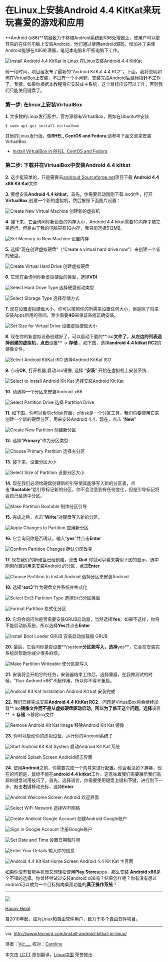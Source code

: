 在Linux上安装Android 4.4 KitKat来玩玩喜爱的游戏和应用
================================================================================
**Android (x86)**项目致力于移植Android系统到X86处理器上，使用户可以更容易的在任何电脑上安装Android。他们通过使用android源码，增加补丁来使Android能够在X86处理器，笔记本电脑和平板电脑下工作。

![Install Android 4.4 KitKat in Linux](http://www.tecmint.com/wp-content/uploads/2014/07/Install-Android-4.4-KitKat.jpg)
在Linux安装Android 4.4 KitKat

前一段时间，项目组发布了最新的“Android KitKat 4.4 RC2”，下面，我将说明如何在VirtualBox上安装，不过有一个小问题，安装完成Android后鼠标指针不工作了，我猜，如果你根据本教程将它安装成主系统，这个鼠标应该可以工作，否则我们只能使用键盘了。

### 第一步: 在linux上安装VirtualBox ###

**1.** 大多数的Linux发行版中，官方源都有VirtualBox，例如在Ubuntu中安装 

    $ sudo apt-get install virtualbox

其他的Linux发行版，像**RHEL, CentOS and Fedora**,请参考下面文章来安装VirtualBox

- [Install VirtualBox in RHEL, CentOS and Fedora][1]

### 第二步: 下载并在VirtualBox中安装Android 4.4 kitkat ###

**2.** 这步挺简单的，只是需要去[androud Sourceforge.net][2]项目下载 **Android 4.4 x86 Kit Kat**文件

**3.** 要想安装**Android 4.4 kitkat**，首先，你需要启动刚刚下载.iso文件，打开 **VirtualBox**,创建一个新的虚拟机，然后按照下面图片设置：

![Create New Virtual Machine](http://www.tecmint.com/wp-content/uploads/2014/07/Install-Android-Kit-Kat-in-Linux-01.png)
创建新的虚拟机

**4.** 接下来，它会询问你新设备的内存大小，Android 4.4 kikat需要1G内存才能完美运行，但是由于我的电脑只有1G内存，我只能选择512MB。

![Set Memory to New Machine](http://www.tecmint.com/wp-content/uploads/2014/07/Install-Android-Kit-Kat-in-Linux-02.png)
设置内存

**5.** 选择“现在创建虚拟硬盘”（“Create a virtual hard drive now”）来创建一个新的硬盘。

![Create Virtual Hard Drive](http://www.tecmint.com/wp-content/uploads/2014/07/Install-Android-Kit-Kat-in-Linux-03.png)
创建虚拟硬盘

**6.** 它现在会询问你新虚拟硬盘的类型，选择**VDI**

![Select Hard Drive Type](http://www.tecmint.com/wp-content/uploads/2014/07/Install-Android-Kit-Kat-in-Linux-04.png)
选择硬盘驱动类型

![Select Storage Type](http://www.tecmint.com/wp-content/uploads/2014/07/Install-Android-Kit-Kat-in-Linux-05.png)
选择存储方式

**7.** 现在设置虚拟硬盘大小，你可以按照你的所需来设置任何大小，但是除了将来安装Apps所用的空间，至少需要**4G**来保证系统正确安装。

![Set Size for Virtual Drive](http://www.tecmint.com/wp-content/uploads/2014/07/Install-Android-Kit-Kat-in-Linux-32.png)
设置虚拟硬盘大小

**8.** 现在你的新虚拟设备创建好了，可以启动下载的**.iso**文件了，从左边的列表选择创建的虚拟机，点击**设置** -> **存储** ，如下图，选择**android 4.4 kitkat RC2**的镜像文件。

![Select Android KitKat ISO](http://www.tecmint.com/wp-content/uploads/2014/07/Install-Android-Kit-Kat-in-Linux-06.png)
选择Android KitKat ISO

**9.** 点击**OK**, 打开机器,启动.iso镜像, 选择 “**安装**” 开始在虚拟机上安装系统.

![Select to Install Android Kit Kat](http://www.tecmint.com/wp-content/uploads/2014/07/Install-Android-Kit-Kat-in-Linux-07.png)
选择安装Android Kit Kat

**10.** 请选择一个分区来安装Android-x86

![Select Partition Drive](http://www.tecmint.com/wp-content/uploads/2014/07/Install-Android-Kit-Kat-in-Linux-08.png)
选择 Partition Drive

**11.** 如下图，你可以看见cfdisk界面，cfdisk是一个分区工具，我们将要使用它来创建一个新的硬盘分区，用来安装Android 4.4，现在，点击 “**New**”

![Create New Partition](http://www.tecmint.com/wp-content/uploads/2014/07/Install-Android-Kit-Kat-in-Linux-09.png)
创建新分区

**12.** 选择“**Primary**”作为分区类型

![Choose Primary Partition](http://www.tecmint.com/wp-content/uploads/2014/07/Install-Android-Kit-Kat-in-Linux-10.png)
选择主分区

**13.** 接下来，设置分区大小

![Select Size of Partition](http://www.tecmint.com/wp-content/uploads/2014/07/Install-Android-Kit-Kat-in-Linux-11.png)
设置分区大小

**14.** 现在我们必须给硬盘创建新的引导使其能够写入新的分区表，点击“**Bootable**”给引导标记新的分区，你不会注意到有任何变化，但是引导标记将会自己给选中分区。

![Make Partition Bootable](http://www.tecmint.com/wp-content/uploads/2014/07/Install-Android-Kit-Kat-in-Linux-12.png)
制作分区引导

**15.** 完成之后，点击“**Write**”对硬盘写入新的分区。

![Apply Changes to Partition](http://www.tecmint.com/wp-content/uploads/2014/07/Install-Android-Kit-Kat-in-Linux-13.png)
应用新分区

**16.** 它会询问你是否确认，输入“**yes**”并点击**Enter**

![Confirm Partition Changes](http://www.tecmint.com/wp-content/uploads/2014/07/Install-Android-Kit-Kat-in-Linux-14.png)
确认分区改变

**17.** 现在我们的新硬盘已经创建，点击 **Quit** 你就可以看来类似下图的显示，选中刚刚创建的用来安装Android 的分区，点击**Enter**

![Choose Partition to Install Android](http://www.tecmint.com/wp-content/uploads/2014/07/Install-Android-Kit-Kat-in-Linux-15.png)
选择分区来安装Android

**18.** 选择“**ext3**”作为硬盘文件系统并格式化

![Select Ext3 Partition Type](http://www.tecmint.com/wp-content/uploads/2014/07/Install-Android-Kit-Kat-in-Linux-16.png)
选择Ext3分区类型

![Format Partition](http://www.tecmint.com/wp-content/uploads/2014/07/Install-Android-Kit-Kat-in-Linux-17.png)
格式化分区

**19.** 它将会询问你是否需要安装GRUB启动器，当然选择**Yes**，如果不这样，你将不能启动新系统，所以选择**Yes**并点击**Enter**

![Install Boot Loader GRUB](http://www.tecmint.com/wp-content/uploads/2014/07/Install-Android-Kit-Kat-in-Linux-18.png)
安装启动加载器 GRUB

**20.** 最后，它会问你是否设置**/system**分区能写入，选择**yes**，它会在安装完系统后帮助你减少很多麻烦。

![Make Partition Writeable](http://www.tecmint.com/wp-content/uploads/2014/07/Install-Android-Kit-Kat-in-Linux-19.png)
使分区能写入

**21.** 安装将会开始它的任务，安装器结束工作后，选择重启，在我做测试的时候，“Run-Android x86”不起作用，所以你不得不重启。

![Android Kit Kat Installation](http://www.tecmint.com/wp-content/uploads/2014/07/Install-Android-Kit-Kat-in-Linux-20.png)
Android Kit kat 安装完成

**22.** 我们已经完成安装**Android 4.4 KitKat RC2**，问题是VirtualBox将会继续加载**.iso**镜像文件而不是从虚拟硬盘驱动启动，所以为了修正这个问题，选择**设置** -> **存储** ->移除iso文件

![Remove Android Kit Kat Image](http://www.tecmint.com/wp-content/uploads/2014/07/Install-Android-Kit-Kat-in-Linux-21.png)
移除Android Kit Kat 镜像

**23.** 你可以启动你的虚拟设备，运行你的Android系统了

![Start Android Kit Kat System](http://www.tecmint.com/wp-content/uploads/2014/07/Install-Android-Kit-Kat-in-Linux-23.png)
启动Android Kit Kat 系统

![Android Splash Screen](http://www.tecmint.com/wp-content/uploads/2014/07/Install-Android-Kit-Kat-in-Linux-24.png)
Android标志界面

**24.** 使用**Android**之前，你需要完成一个向导来进行配置。你会看见如下屏幕，现在的问题是，鼠标不能在**android 4.4 kitkat**工作，这意味着我们需要展示我们高超的键盘试用技巧了。首先，选择语言，你需要使用键盘**上**键和**下**键，进行到下一步，敲击**右**键移动光标，选择**Enter**

![Android Welcome Screen](http://www.tecmint.com/wp-content/uploads/2014/07/Install-Android-Kit-Kat-in-Linux-31.png)
Android 欢迎界面

![Select WiFi Network](http://www.tecmint.com/wp-content/uploads/2014/07/Install-Android-Kit-Kat-in-Linux-25.png)
选择WiFi网络

![Create Android Google Account](http://www.tecmint.com/wp-content/uploads/2014/07/Install-Android-Kit-Kat-in-Linux-26.png)
创建Android Google账户

![Sign in Google Account](http://www.tecmint.com/wp-content/uploads/2014/07/Install-Android-Kit-Kat-in-Linux-27.png)
注册Google账户

![Set Date and Time](http://www.tecmint.com/wp-content/uploads/2014/07/Install-Android-Kit-Kat-in-Linux-28.png)
设置日期和时间

![Enter Your Details](http://www.tecmint.com/wp-content/uploads/2014/07/Install-Android-Kit-Kat-in-Linux-29.png)
输入你的信息

![Android 4.4 Kit Kat Home Screen](http://www.tecmint.com/wp-content/uploads/2014/07/Install-Android-Kit-Kat-in-Linux-30.jpeg)
Android 4.4 Kit Kat 主界面


如果你没有智能手机而又想轻松使用**Play Store**apps，那么安装 **Android x86**是个不错的选择。你曾经尝试过安装android x86吗？结果怎样呢？你有没有想过android可以成为一个目标指向桌面功能的**真正操作系统**？

----------

![](http://1.gravatar.com/avatar/1374d0df45065e405e1b059d2fca04ff?s=80&d=blank&r=G)

[Hanny Helal][3]

自2010年起，成为Linux和自由软件用户，致力于多个自由软件项目。

--------------------------------------------------------------------------------

via: http://www.tecmint.com/install-android-kitkat-in-linux/

译者：[Vic___](http://www.vicyu.net) 校对：[Caroline](https://github.com/carolinewuyan)

本文由 [LCTT](https://github.com/LCTT/TranslateProject) 原创翻译，[Linux中国](http://linux.cn/) 荣誉推出

[1]:http://www.tecmint.com/install-virtualbox-on-redhat-centos-fedora/
[2]:http://sourceforge.net/projects/android-x86/
[3]:http://www.tecmint.com/
